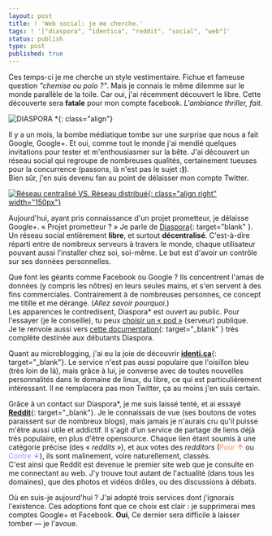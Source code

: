 ```yaml
---
layout: post
title: ! 'Web social: je me cherche.'
tags: ! '["diaspora", "identica", "reddit", "social", "web"]'
status: publish
type: post
published: true
---
```

Ces temps-ci je me cherche un style vestimentaire. Fichue et fameuse question *"chemise ou polo ?"*. Mais je connais le même dilemme sur le monde parallèle de la toile. Car oui, j'ai récemment découvert le libre. Cette découverte sera **fatale** pour mon compte facebook. *L'ambiance thriller, fait*.

![DIASPORA \*](http://schoewilliam.legtux.org/blog/wp-content/uploads/2011/08/Diaspora.jpg){: class="align"}

Il y a un mois, la bombe médiatique tombe sur une surprise que nous a fait Google, Google+. Et oui, comme tout le monde j'ai mendié quelques invitations pour tester et m'enthousiasmer sur la bête. J'ai découvert un réseau social qui regroupe de nombreuses qualités, certainement tueuses pour la concurrence (passons, là n'est pas le sujet **:)**).  
Bien sûr, j'en suis devenu fan au point de délaisser mon compte Twitter.

[![Réseau centralisé VS. Réseau distribué](http://schoewilliam.legtux.org/blog/wp-content/uploads/2011/08/fb-vs-g+-vs-d.png){: class="align right" width="150px"}](http://schoewilliam.legtux.org/blog/wp-content/uploads/2011/08/fb-vs-g+-vs-d-150x300.png)

Aujourd'hui, ayant pris connaissance d'un projet prometteur, je délaisse Google+. « Projet prometteur ? » Je parle de [Diaspora](https://joindiaspora.com/){: target="blank" }. Un réseau social entièrement **libre**, et surtout **décentralisé**. C'est-à-dire réparti entre de nombreux serveurs à travers le monde, chaque utilisateur pouvant aussi l'installer chez soi, soi-même. Le but est d'avoir un contrôle sur ses données personnelles.

Que font les géants comme Facebook ou Google ? Ils concentrent l'amas de données (y compris les nôtres) en leurs seules mains, et s'en servent à des fins commerciales. Contrairement à de nombreuses personnes, ce concept me titille et me dérange. (*Allez savoir pourquoi.*)  
Les apparences le contredisent, Diaspora\* est ouvert au public. Pour l'essayer (je le conseille), tu peux [choisir un « pod »](http://podupti.me/) (serveur) publique.  
Je te renvoie aussi vers [cette documentation](http://ubunblox.servhome.org/diaspora-le-guide-du-parfait-debutant.html){: target="\_blank" } très complète destinée aux débutants Diaspora.

Quant au microblogging, j'ai eu la joie de découvrir [**identi.ca**](http://identi.ca){: target="\_blank"}. Le service n'est pas aussi populaire que l'oisillon bleu (très loin de là), mais grâce à lui, je converse avec de toutes nouvelles personnalités dans le domaine de linux, du libre, ce qui est particulièrement intéressant. Il ne remplacera pas mon Twitter, ça au moins j'en suis certain.

Grâce à un contact sur Diaspora\*, je me suis laissé tenté, et ai essayé [**Reddit**](http://www.reddit.com/user/schoelcher/){: target="\_blank"}. Je le connaissais de vue (ses boutons de votes paraissent sur de nombreux blogs), mais jamais je n'aurais cru qu'il puisse m'être aussi utile et addictif. Il s'agit d'un service de partage de liens déjà très populaire, en plus d'être opensource. Chaque lien étant soumis à une catégorie précise (des « *reddits* »), et aux votes des *redditors* (<span style="color:#FF8B60">Pour **&uarr;**</span> ou <span style="color:#9494FF">Contre **&darr;**</span>), ils sont malinement, voire naturellement, classés.  
C'est ainsi que Reddit est devenue le premier site web que je consulte en me connectant au web. J'y trouve tout autant de l'actualité (dans tous les domaines), que des photos et vidéos drôles, ou des discussions à débats.

Où en suis-je aujourd'hui ? J'ai adopté trois services dont j'ignorais l'existence. Ces adoptions font que ce choix est clair : je supprimerai mes comptes Google+ et Facebook. **Oui**, Ce dernier sera difficile à laisser tomber — je l'avoue.
